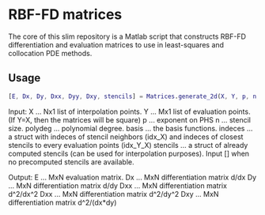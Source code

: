 # RBF-FD matrices
The core of this slim repository is a Matlab script that constructs RBF-FD differentiation and evaluation matrices to use in least-squares and collocation PDE methods.

## Usage


```matlab
[E, Dx, Dy, Dxx, Dyy, Dxy, stencils] = Matrices.generate_2d(X, Y, p, n, polydeg, bf, indeces, []),
```
Input:
X ... Nx1 list of interpolation points.
Y ... Mx1 list of evaluation points. (If Y=X, then the matrices will be square)
p ... exponent on PHS
n ... stencil size.
polydeg ... polynomial degree.
basis ... the basis functions.
indeces ... a struct with indeces of stencil neighbors (idx_X) and indeces of closest stencils to every evaluation points (idx_Y_X)
stencils ... a struct of already computed stencils (can be used for interpolation purposes). Input [] when no precomputed stencils are available.

Output:
E ... MxN evaluation matrix.
Dx ... MxN differentiation matrix d/dx
Dy ... MxN differentiation matrix d/dy
Dxx ... MxN differentiation matrix d^2/dx^2
Dxx ... MxN differentiation matrix d^2/dy^2
Dxy ... MxN differentiation matrix d^2/(dx*dy)


